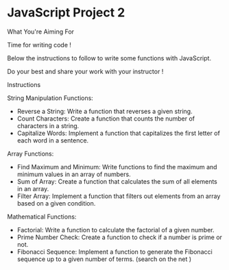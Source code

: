 # JavaScript Project 2

What You're Aiming For

Time for writing code !

Below the  instructions to follow to write some functions with JavaScript.

Do your best and share your work with your instructor ! 


Instructions

String Manipulation Functions:

- Reverse a String: Write a function that reverses a given string.
- Count Characters: Create a function that counts the number of characters in a string.
- Capitalize Words: Implement a function that capitalizes the first letter of each word in a sentence.

Array Functions:

- Find Maximum and Minimum: Write functions to find the maximum and minimum values in an array of numbers.
- Sum of Array: Create a function that calculates the sum of all elements in an array.
- Filter Array: Implement a function that filters out elements from an array based on a given condition.

Mathematical Functions:

- Factorial: Write a function to calculate the factorial of a given number.
- Prime Number Check: Create a function to check if a number is prime or not.
- Fibonacci Sequence: Implement a function to generate the Fibonacci sequence up to a given number of terms. (search on the net )
